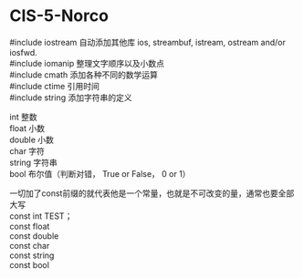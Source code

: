 # CIS-5-Norco

#include iostream 自动添加其他库  ios, streambuf, istream, ostream and/or iosfwd.<br />
#include iomanip 整理文字顺序以及小数点<br />
#include cmath 添加各种不同的数学运算<br />
#include ctime 引用时间<br />
#include string 添加字符串的定义<br />



int 整数<br />
float 小数<br />
double 小数<br />
char 字符<br />
string 字符串<br />
bool 布尔值（判断对错， True or False， 0 or 1）<br />


一切加了const前缀的就代表他是一个常量，也就是不可改变的量，通常也要全部大写<br />
const int TEST；<br />
const float<br />
const double<br />
const char<br />
const string<br />
const bool<br />
